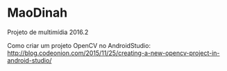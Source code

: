 # MaoDinah
Projeto de multimídia 2016.2

Como criar um projeto OpenCV no AndroidStudio: http://blog.codeonion.com/2015/11/25/creating-a-new-opencv-project-in-android-studio/
